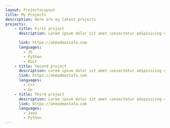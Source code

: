 ```yaml
---
layout: ProjectsLayout
title: My Projects
description: Here are my latest projects
projects:
    - title: First project
      description: Lorem ipsum dolor sit amet consectetur adipisicing elit. Accusantium hic nemo voluptatum.

      link: https://ahmadmostafa.com
      languages:
        - JS
        - Python
        - Rust
    - title: Second project
      description: Lorem ipsum dolor sit amet consectetur adipisicing elit. Accusantium hic nemo voluptatum.
      link: https://ahmadmostafa.com
      languages:
        - C++
        - Go
    - title: Third project
      description: Lorem ipsum dolor sit amet consectetur adipisicing elit. Accusantium hic nemo voluptatum.
      link: https://ahmadmostafa.com
      languages:
        - Java
        - Python
---
```

